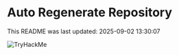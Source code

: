# Auto Regenerate Repository

This README was last updated: 2025-09-02 13:30:07

 ![TryHackMe](https://tryhackme.com/badge/533634)